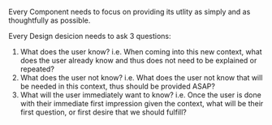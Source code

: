 Every Component needs to focus on providing its utlity as simply and as thoughtfully as possible.

Every Design desicion needs to ask 3 questions:
1) What does the user know?
    i.e. When coming into this new context, what does the user already know and thus does not need to be explained or repeated?
2) What does the user not know?
    i.e. What does the user not know that will be needed in this context, thus should be provided ASAP?
3) What will the user immediately want to know?
    i.e. Once the user is done with their immediate first impression given the context, what will be their first question, or first desire that we should fulfill?
